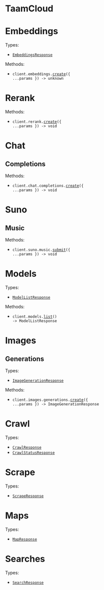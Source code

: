 # TaamCloud

# Embeddings

Types:

- <code><a href="./src/resources/embeddings.ts">EmbeddingsResponse</a></code>

Methods:

- <code title="post /v1/embeddings">client.embeddings.<a href="./src/resources/embeddings.ts">create</a>({ ...params }) -> unknown</code>

# Rerank

Methods:

- <code title="post /v1/rerank">client.rerank.<a href="./src/resources/rerank.ts">create</a>({ ...params }) -> void</code>

# Chat

## Completions

Methods:

- <code title="post /v1/chat/completions">client.chat.completions.<a href="./src/resources/chat/completions.ts">create</a>({ ...params }) -> void</code>

# Suno

## Music

Methods:

- <code title="post /suno/submit/music">client.suno.music.<a href="./src/resources/suno/music.ts">submit</a>({ ...params }) -> void</code>

# Models

Types:

- <code><a href="./src/resources/models.ts">ModelListResponse</a></code>

Methods:

- <code title="get /v1/models">client.models.<a href="./src/resources/models.ts">list</a>() -> ModelListResponse</code>

# Images

## Generations

Types:

- <code><a href="./src/resources/images/generations.ts">ImageGenerationResponse</a></code>

Methods:

- <code title="post /v1/images/generations">client.images.generations.<a href="./src/resources/images/generations.ts">create</a>({ ...params }) -> ImageGenerationResponse</code>

# Crawl

Types:

- <code><a href="./src/resources/crawl.ts">CrawlResponse</a></code>
- <code><a href="./src/resources/crawl.ts">CrawlStatusResponse</a></code>

# Scrape

Types:

- <code><a href="./src/resources/scrape.ts">ScrapeResponse</a></code>

# Maps

Types:

- <code><a href="./src/resources/maps.ts">MapResponse</a></code>

# Searches

Types:

- <code><a href="./src/resources/searches.ts">SearchResponse</a></code>
